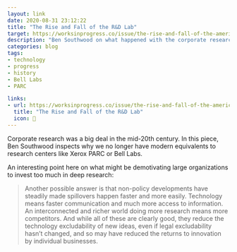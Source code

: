 ```yaml
---
layout: link
date: 2020-08-31 23:12:22
title: "The Rise and Fall of the R&D Lab"
target: https://worksinprogress.co/issue/the-rise-and-fall-of-the-american-rd-lab/
description: "Ben Southwood on what happened with the corporate research centers of the mid-20th century."
categories: blog
tags:
- technology
- progress
- history
- Bell Labs
- PARC

links:
- url: https://worksinprogress.co/issue/the-rise-and-fall-of-the-american-rd-lab/
  title: "The Rise and Fall of the R&D Lab"
  icon: 🔬
---
```


Corporate research was a big deal in the mid-20th century. In this piece, Ben Southwood inspects why we no longer have modern equivalents to research centers like Xerox PARC or Bell Labs.

An interesting point here on what might be demotivating large organizations to invest too much in deep research:

> Another possible answer is that non-policy developments have steadily made spillovers happen faster and more easily. Technology means faster communication and much more access to information. An interconnected and richer world doing more research means more competitors. And while all of these are clearly good, they reduce the technology excludability of new ideas, even if legal excludability hasn’t changed, and so may have reduced the returns to innovation by individual businesses.
